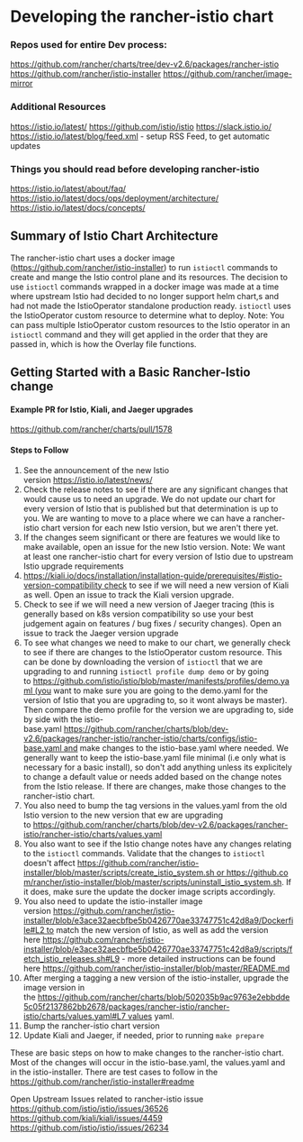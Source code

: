 # Developing the rancher-istio chart

### Repos used for entire Dev process:
https://github.com/rancher/charts/tree/dev-v2.6/packages/rancher-istio
https://github.com/rancher/istio-installer
https://github.com/rancher/image-mirror

### Additional Resources
https://istio.io/latest/
https://github.com/istio/istio
https://slack.istio.io/
https://istio.io/latest/blog/feed.xml - setup RSS Feed, to get automatic updates

### Things you should read before developing rancher-istio
https://istio.io/latest/about/faq/
https://istio.io/latest/docs/ops/deployment/architecture/
https://istio.io/latest/docs/concepts/

## Summary of Istio Chart Architecture

The rancher-istio chart uses a docker image (https://github.com/rancher/istio-installer) to run `istioctl` commands to create and mange the Istio control plane and its resources. The decision to use `istioctl` commands wrapped in a docker image was made at a time where upstream Istio had decided to no longer support helm chart,s and had not made the IstioOperator standalone production ready. `istioctl` uses the IstioOperator custom resource to determine what to deploy. Note: You can pass multiple IstioOperator custom resources to the Istio operator in an `istioctl` command and they will get applied in the order that they are passed in, which is how the Overlay file functions.


## Getting Started with a Basic Rancher-Istio change

#### Example PR for Istio, Kiali, and Jaeger upgrades
https://github.com/rancher/charts/pull/1578

#### Steps to Follow

1. See the announcement of the new Istio version https://istio.io/latest/news/
2. Check the release notes to see if there are any significant changes that would cause us to need an upgrade. We do not update our chart for every version of Istio that is published but that determination is up to you. We are wanting to move to a place where we can have a rancher-istio chart version for each new Istio version, but we aren't there yet. 
3. If the changes seem significant or there are features we would like to make available, open an issue for the new Istio version. Note: We want at least one rancher-istio chart for every version of Istio due to upstream Istio upgrade requirements
4. https://kiali.io/docs/installation/installation-guide/prerequisites/#istio-version-compatibility check to see if we will need a new version of Kiali as well. Open an issue to track the Kiali version upgrade. 
5. Check to see if we will need a new version of Jaeger tracing (this is generally based on k8s version compatibility so use your best judgement again on features / bug fixes / security changes). Open an issue to track the Jaeger version upgrade
6. To see what changes we need to make to our chart, we generally check to see if there are changes to the IstioOperator custom resource. This can be done by downloading the version of `istioctl` that we are upgrading to and running `istioctl profile dump demo` or by going to https://github.com/istio/istio/blob/master/manifests/profiles/demo.yaml (you want to make sure you are going to the demo.yaml for the version of Istio that you are upgrading to, so it wont always be master). Then compare the demo profile for the version we are upgrading to, side by side with the istio-base.yaml https://github.com/rancher/charts/blob/dev-v2.6/packages/rancher-istio/rancher-istio/charts/configs/istio-base.yaml and make changes to the istio-base.yaml where needed. We generally want to keep the istio-base.yaml file minimal (i.e only what is necessary for a basic install), so don't add anything unless its explicitely to change a default value or needs added based on the change notes from the Istio release. If there are changes, make those changes to the rancher-istio chart.
7. You also need to bump the tag versions in the values.yaml from the old Istio version to the new version that ew are upgrading to https://github.com/rancher/charts/blob/dev-v2.6/packages/rancher-istio/rancher-istio/charts/values.yaml
8. You also want to see if the Istio change notes have any changes relating to the `istioctl` commands. Validate that the changes to `istioctl` doesn't affect https://github.com/rancher/istio-installer/blob/master/scripts/create_istio_system.sh or https://github.com/rancher/istio-installer/blob/master/scripts/uninstall_istio_system.sh. If it does, make sure the update the docker image scripts accordingly.
9. You also need to update the istio-installer image version https://github.com/rancher/istio-installer/blob/e3ace32aecbfbe5b0426770ae33747751c42d8a9/Dockerfile#L2 to match the new version of Istio, as well as add the version here https://github.com/rancher/istio-installer/blob/e3ace32aecbfbe5b0426770ae33747751c42d8a9/scripts/fetch_istio_releases.sh#L9 - more detailed instructions can be found here https://github.com/rancher/istio-installer/blob/master/README.md
10. After merging a tagging a new version of the istio-installer, upgrade the image version in the https://github.com/rancher/charts/blob/502035b9ac9763e2ebbdde5c05f2137862bb2678/packages/rancher-istio/rancher-istio/charts/values.yaml#L7 values yaml.
11. Bump the rancher-istio chart version
11. Update Kiali and Jaeger, if needed, prior to running `make prepare`

These are basic steps on how to make changes to the rancher-istio chart. Most of the changes will occur in the istio-base.yaml, the values.yaml and in the istio-installer. There are test cases to follow in the https://github.com/rancher/istio-installer#readme

Open Upstream Issues related to rancher-istio issue
https://github.com/istio/istio/issues/36526
https://github.com/kiali/kiali/issues/4459
https://github.com/istio/istio/issues/26234

